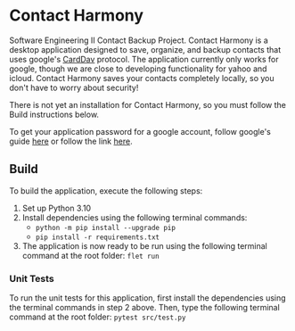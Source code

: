 # Contact Harmony
Software Engineering II Contact Backup Project.
Contact Harmony is a desktop application designed to save, organize, and backup contacts that uses google's [CardDav](https://datatracker.ietf.org/doc/html/rfc6352) protocol. The application currently only works for google, though we are close to developing functionality for yahoo and icloud. Contact Harmony saves your contacts completely locally, so you don't have to worry about security!

There is not yet an installation for Contact Harmony, so you must follow the Build instructions below.

To get your application password for a google account, follow google's guide [here](https://support.google.com/accounts/answer/185833?hl=en) or follow the link [here](https://myaccount.google.com/apppasswords).

## Build
To build the application, execute the following steps:
1. Set up Python 3.10
2. Install dependencies using the following terminal commands:
    - ```python -m pip install --upgrade pip```
    - ```pip install -r requirements.txt```
3. The application is now ready to be run using the following terminal command at the root folder: ```flet run```
### Unit Tests
To run the unit tests for this application, first install the dependencies using the terminal commands in step 2 above.
Then, type the following terminal command at the root folder: ```pytest src/test.py```
